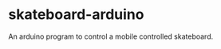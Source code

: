 skateboard-arduino
==================

An arduino program to control a mobile controlled skateboard.
